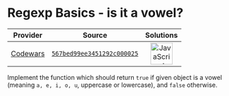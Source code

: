 [_metadata_:generated]: - "true"

# Regexp Basics - is it a vowel?

<!-- INFO TABLE BEGIN -->

| Provider                                        | Source                                                                               | Solutions                                                                                                                                                    |
| :---------------------------------------------: | :----------------------------------------------------------------------------------: | :----------------------------------------------------------------------------------------------------------------------------------------------------------: |
| [Codewars](../../../docs/providers/Codewars.md) | [`567bed99ee3451292c000025`](https://www.codewars.com/kata/567bed99ee3451292c000025) | [<img src="https://res.cloudinary.com/rascaltwo/image/upload/v1631924076/javascript_ehszr7.svg" alt="JavaScript" title="JavaScript" width="50" />](solve.js) |

<!-- INFO TABLE END -->

Implement the function which should return `true` if given object is a vowel (meaning `a, e, i, o, u`, uppercase or lowercase), and `false` otherwise.
